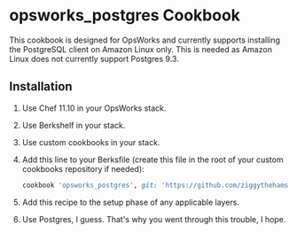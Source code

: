 opsworks_postgres Cookbook
==========================

This cookbook is designed for OpsWorks and currently supports installing the PostgreSQL client on Amazon Linux only.
This is needed as Amazon Linux does not currently support Postgres 9.3.

Installation
------------

1. Use Chef 11.10 in your OpsWorks stack.
2. Use Berkshelf in your stack.
3. Use custom cookbooks in your stack.
4. Add this line to your Berksfile (create this file in the root of your custom cookbooks repository if needed):

    ```ruby
    cookbook 'opsworks_postgres', git: 'https://github.com/ziggythehamster/opsworks_postgres_cookbook.git'
    ```

5. Add this recipe to the setup phase of any applicable layers.
6. Use Postgres, I guess. That's why you went through this trouble, I hope.
